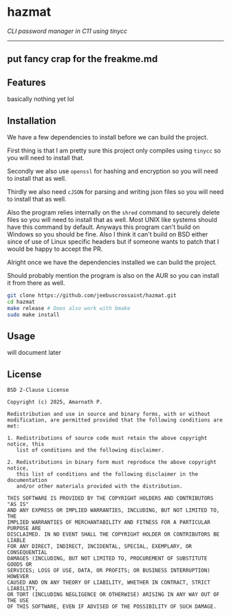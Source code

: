 # hazmat

*CLI password manager in C11 using tinycc*
____________________________________________________

## put fancy crap for the freakme.md

## Features
basically nothing yet lol

## Installation

We have a few dependencies to install before we can build the project.

First thing is that I am pretty sure this project only compiles using `tinycc` so you will need to install that.

Secondly we also use `openssl` for hashing and encryption so you will need to install that as well.

Thirdly we also need `cJSON` for parsing and writing json files so you will need to install that as well.

Also the program relies internally on the `shred` command to securely delete files so you will need to install that as well. Most UNIX like systems should have this command by default. Anyways this program can't build on Windows so you should be fine. Also I think it can't build on BSD either since of use of Linux specific headers but if someone wants to patch that I would be happy to accept the PR.

Alright once we have the dependencies installed we can build the project.

Should probably mention the program is also on the AUR so you can install it from there as well.

```bash
git clone https://github.com/jeebuscrossaint/hazmat.git
cd hazmat
make release # Does also work with bmake
sudo make install
```

## Usage

will document later

## License

```
BSD 2-Clause License

Copyright (c) 2025, Amarnath P.

Redistribution and use in source and binary forms, with or without
modification, are permitted provided that the following conditions are met:

1. Redistributions of source code must retain the above copyright notice, this
   list of conditions and the following disclaimer.

2. Redistributions in binary form must reproduce the above copyright notice,
   this list of conditions and the following disclaimer in the documentation
   and/or other materials provided with the distribution.

THIS SOFTWARE IS PROVIDED BY THE COPYRIGHT HOLDERS AND CONTRIBUTORS "AS IS"
AND ANY EXPRESS OR IMPLIED WARRANTIES, INCLUDING, BUT NOT LIMITED TO, THE
IMPLIED WARRANTIES OF MERCHANTABILITY AND FITNESS FOR A PARTICULAR PURPOSE ARE
DISCLAIMED. IN NO EVENT SHALL THE COPYRIGHT HOLDER OR CONTRIBUTORS BE LIABLE
FOR ANY DIRECT, INDIRECT, INCIDENTAL, SPECIAL, EXEMPLARY, OR CONSEQUENTIAL
DAMAGES (INCLUDING, BUT NOT LIMITED TO, PROCUREMENT OF SUBSTITUTE GOODS OR
SERVICES; LOSS OF USE, DATA, OR PROFITS; OR BUSINESS INTERRUPTION) HOWEVER
CAUSED AND ON ANY THEORY OF LIABILITY, WHETHER IN CONTRACT, STRICT LIABILITY,
OR TORT (INCLUDING NEGLIGENCE OR OTHERWISE) ARISING IN ANY WAY OUT OF THE USE
OF THIS SOFTWARE, EVEN IF ADVISED OF THE POSSIBILITY OF SUCH DAMAGE.
```
